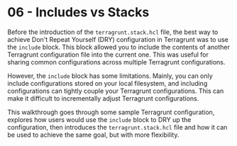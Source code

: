 # 06 - Includes vs Stacks

Before the introduction of the `terragrunt.stack.hcl` file, the best way to achieve Don't Repeat Yourself (DRY) configuration in Terragrunt was to use the `include` block. This block allowed you to include the contents of another Terragrunt configuration file into the current one. This was useful for sharing common configurations across multiple Terragrunt configurations.

However, the `include` block has some limitations. Mainly, you can only include configurations stored on your local filesystem, and including configurations can tightly couple your Terragrunt configurations. This can make it difficult to incrementally adjust Terragrunt configurations.

This walkthrough goes through some sample Terragrunt configuration, explores how users would use the `include` block to DRY up the configuration, then introduces the `terragrunt.stack.hcl` file and how it can be used to achieve the same goal, but with more flexibility.
